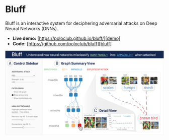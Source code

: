 # Bluff

Bluff is an interactive system for deciphering adversarial attacks on Deep Neural Networks (DNNs). 

- **Live demo:** [https://poloclub.github.io/bluff/][demo]
- **Code:** [https://github.com/poloclub/bluff][bluff]

![Bluff overview](teaser-bluff.png)
